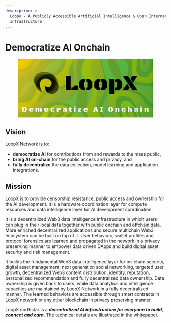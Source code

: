 ```yaml
---
description: >-
  LoopX - A Publicly Accessible Artificial Intelligence & Open Internet
  Infrastructure
---
```


# Democratize AI Onchain

<figure><img src="../.gitbook/assets/Group 468.png" alt=""><figcaption></figcaption></figure>

## Vision

LoopX Network is to:

* **democratize AI** for contributions from and rewards to the mass public,
* **bring AI on-chain** for the public access and privacy, and
* **fully decentralize** the data collection, model learning and application integrations.

## Mission

LoopX is to provide censorship resistance, public access and ownership for the AI development. It is a hardware coordination layer for compute resources and data intelligence layer for AI development coordination.

It is a decentralized Web3 data intelligence infrastructure in which users can plug in their local data together with public onchain and offchain data. More enriched decentralized applications and secure multichain Web3 ecosystem can be built on top of it. User behaviors, wallet profiles and protocol forensics are learned and propagated in the network in a privacy preserving manner to empower data driven DApps and build digital asset security and risk management.

It builds the fundamental Web3 data intelligence layer for on-chain security, digital asset management, next generation social networking, targeted user growth, decentralized Web3 content distribution, identity, reputation, personalized recommendation and fully decentralized data ownership. Data ownership is given back to users, while data analytics and intelligence capacities are maintained by LoopX Network in a fully decentralized manner. The learned behaviors are accessible through smart contracts in LoopX network or any other blockchain in privacy preserving manner.

LoopX northstar is a _**decentralized AI infrastructure for everyone to build, connect and earn**_. The technical details are illustrated in the [whitepaper](https://www.loopx.network/whitepaper.pdf).
